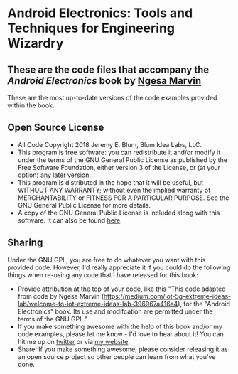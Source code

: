 # Android Electronics: Tools and Techniques for Engineering Wizardry

These are the code files that accompany the *Android Electronics* book by [Ngesa Marvin](https://medium.com/iot-5g-extreme-ideas-lab/welcome-to-iot-extreme-ideas-lab-396967a416a4)
----------------------------------------------------------------------------------------------------------------
These are the most up-to-date versions of the code examples provided within the book.  
 

Open Source License
-------------------
* All Code Copyright 2018 Jeremy E. Blum, Blum Idea Labs, LLC.
* This program is free software: you can redistribute it and/or modify it under the terms of the GNU General Public License as published by the Free Software Foundation, either version 3 of the License, or (at your option) any later version.
* This program is distributed in the hope that it will be useful, but WITHOUT ANY WARRANTY; without even the implied warranty of MERCHANTABILITY or FITNESS FOR A PARTICULAR PURPOSE.  See the GNU General Public License for more details.
* A copy of the GNU General Public License is included along with this software. It can also be found [here](http://www.gnu.org/licenses/).

Sharing
-------
Under the GNU GPL, you are free to do whatever you want with this provided code. However, I'd really appreciate it if you could do the following things when re-using any code that I have released for this book:
* Provide attribution at the top of your code, like this "This code adapted from code by Ngesa Marvin (https://medium.com/iot-5g-extreme-ideas-lab/welcome-to-iot-extreme-ideas-lab-396967a416a4), for the "Android Electronics" book. Its use and modifcation are permitted under the terms of the GNU GPL."
* If you make something awesome with the help of this book and/or my code examples, please let me know - I'd love to hear about it! You can hit me up on [twitter](https://twitter.com/Ngesa254) or via [my website](https://medium.com/iot-5g-extreme-ideas-lab).
* Share!  If you make something awesome, please consider releasing it as an open source project so other people can learn from what you've done.
